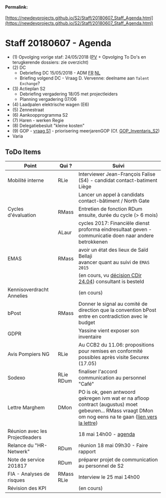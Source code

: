 <link rel="stylesheet" href="https://newdevprojects.github.io/S2/S2.css">

#### Permalink: 
[https://newdevprojects.github.io/S2/Staff/20180607_Staff_Agenda.html](https://newdevprojects.github.io/S2/Staff/20180607_Staff_Agenda.html)

# Staff 20180607 - Agenda

* (1) Opvolging vorige staf: 24/05/2018 ([PV](20180524_Staff_PV.md) + Opvolging To Do's en terugkerende dossiers: zie overzicht) 
* (2) DC 
	* Debriefing DC 15/05/2018 - ADM [FR](20180529_Adm_FR.pdf) [NL](20180529_Adm_NL.pdf)
	* Briefing volgend DC - Vraag D. Vervenne: deelname aan `Talent Exchange`?
* (3) Actieplan S2
	* Debriefing vergadering 18/05 met projectleiders
	* Planning vergadering 07/06
* (4) Laadpalen elektrische wagen (E6)
* (5) Zennestraat
* (6) Aankoopprogramma S2
* (7) Haren - werken Regie
* (8) Delegatiebesluit "kleine kosten"
* (9) GOP - [vraag S1](GOP_vraag_S1.pdf) - priorisering meerjarenGOP (Cf. [GOP_Inventaris_S2](GOP_Inventaris_S2.html))
* Varia
 

## ToDo Items

| Point | Qui ? | Suivi |
| --- | --- | --- |
| Mobilité interne  | RLie | Interviewer Jean-François Falise (S4) - candidat contact-batiment Liège |
| &nbsp;  | &nbsp; | Lancer un appel à candidats contact-bâtiment / North Gate |
| Cycles d'évaluation |  RMass | Entretien de fonction RDum<br>ensuite, durée du cycle (> 6 mois) |
| &nbsp; |  ALaur | cycles 2017:  Financiële dienst proforma eindresultaat geven - communicatie doen naar andere betrokkenen |
| EMAS | RMass | avoir un état des lieux de Saïd Bellaji<br>avancer quant au suivi de `EMAS 2015` |
| &nbsp; | &nbsp; | (en cours, vu [décision CDir 24.04](https://newdevprojects.github.io/S2/Staff/20180424_Adm_FR.pdf)) consultant is besteld |
| Kennisoverdracht Annelies | &nbsp; | (en cours) |
| bPost | RMass | Donner le signal au comité de direction que la convention bPost entre en contradiction avec le budget |
| GDPR | &nbsp; | Yassine vient exposer son inventaire |
| Avis Pompiers NG | RLie | Au CCB2 du 11.06: propositions pour remises en conformité possibles après visite Securex (17.05) |
| Sodexo | RLie<br>RDum | finaliser l'accord<br>communication au personnel "Café" |
| Lettre Marghem | DMon | PO is ok, geen antwoord gekregen ivm wat er na afloop contract (augustus) moet gebeuren... RMass vraagt DMon om nog eens na te gaan ([lien vers la lettre](http://workplaces2010.internal.economie.fgov.be/sites/support/StaffS2/Staffmeeting/20180420-Varia-Commandes-accord-cadre-SJurE2.pdf)) |
| Réunion avec les Projectleaders | &nbsp; | 18 mai 14h00 - [agenda](https://newdevprojects.github.io/S2/Liste_projets.html) |
| Relance du "HR-Netwerk" | RDum | réunion 18 mai 09h30 - Faire rapport |
| Note de service 201817 | RDum | préparer projet de communication au personnel de S2 |
| FIA - Analyses de risques | RMass<br>RLie | Interview le 25 mai 14h00 |
| Révision des KPI | &nbsp; | (en cours) |





